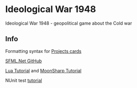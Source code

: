 # Ideological War 1948
Ideological War 1948 - geopolitical game about the Cold war

## Info
Formatting syntax for [Projects cards](https://help.github.com/articles/basic-writing-and-formatting-syntax/)

[SFML.Net GitHub](https://github.com/SFML/SFML.Net)

[Lua Tutorial](https://zserge.wordpress.com/2012/02/23/lua-%D0%B7%D0%B0-60-%D0%BC%D0%B8%D0%BD%D1%83%D1%82/) and [MoonSharp Tutorial](http://www.moonsharp.org/getting_started.html)

NUnit test [tutorial](https://nunit.org/docs/2.6.3/quickStart.html)
